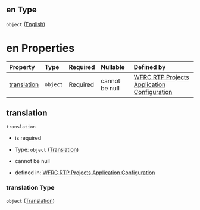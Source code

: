 ## en Type

`object` ([English](config-properties-translations-properties-english.md))

# en Properties

| Property                    | Type     | Required | Nullable       | Defined by                                                                                                                                                                                                |
| :-------------------------- | :------- | :------- | :------------- | :-------------------------------------------------------------------------------------------------------------------------------------------------------------------------------------------------------- |
| [translation](#translation) | `object` | Required | cannot be null | [WFRC RTP Projects Application Configuration](config-definitions-translation.md "https://wfrc.org/rtp-2023-adopted-map/config.schema.json#/properties/translations/properties/en/properties/translation") |

## translation



`translation`

*   is required

*   Type: `object` ([Translation](config-definitions-translation.md))

*   cannot be null

*   defined in: [WFRC RTP Projects Application Configuration](config-definitions-translation.md "https://wfrc.org/rtp-2023-adopted-map/config.schema.json#/properties/translations/properties/en/properties/translation")

### translation Type

`object` ([Translation](config-definitions-translation.md))
